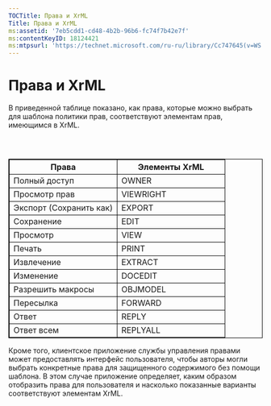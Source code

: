 ```yaml
---
TOCTitle: Права и XrML
Title: Права и XrML
ms:assetid: '7eb5cdd1-cd48-4b2b-96b6-fc74f7b42e7f'
ms:contentKeyID: 18124421
ms:mtpsurl: 'https://technet.microsoft.com/ru-ru/library/Cc747645(v=WS.10)'
---
```


Права и XrML
============

В приведенной таблице показано, как права, которые можно выбрать для шаблона политики прав, соответствуют элементам прав, имеющимся в XrML.

###  

 
<table style="border:1px solid black;">
<colgroup>
<col width="50%" />
<col width="50%" />
</colgroup>
<thead>
<tr class="header">
<th style="border:1px solid black;" >Права</th>
<th style="border:1px solid black;" >Элементы XrML</th>
</tr>
</thead>
<tbody>
<tr class="odd">
<td style="border:1px solid black;">Полный доступ</td>
<td style="border:1px solid black;">OWNER</td>
</tr>
<tr class="even">
<td style="border:1px solid black;">Просмотр прав</td>
<td style="border:1px solid black;">VIEWRIGHT</td>
</tr>
<tr class="odd">
<td style="border:1px solid black;">Экспорт (Сохранить как)</td>
<td style="border:1px solid black;">EXPORT</td>
</tr>
<tr class="even">
<td style="border:1px solid black;">Сохранение</td>
<td style="border:1px solid black;">EDIT</td>
</tr>
<tr class="odd">
<td style="border:1px solid black;">Просмотр</td>
<td style="border:1px solid black;">VIEW</td>
</tr>
<tr class="even">
<td style="border:1px solid black;">Печать</td>
<td style="border:1px solid black;">PRINT</td>
</tr>
<tr class="odd">
<td style="border:1px solid black;">Извлечение</td>
<td style="border:1px solid black;">EXTRACT</td>
</tr>
<tr class="even">
<td style="border:1px solid black;">Изменение</td>
<td style="border:1px solid black;">DOCEDIT</td>
</tr>
<tr class="odd">
<td style="border:1px solid black;">Разрешить макросы</td>
<td style="border:1px solid black;">OBJMODEL</td>
</tr>
<tr class="even">
<td style="border:1px solid black;">Пересылка</td>
<td style="border:1px solid black;">FORWARD</td>
</tr>
<tr class="odd">
<td style="border:1px solid black;">Ответ</td>
<td style="border:1px solid black;">REPLY</td>
</tr>
<tr class="even">
<td style="border:1px solid black;">Ответ всем</td>
<td style="border:1px solid black;">REPLYALL</td>
</tr>
</tbody>
</table>
  
Кроме того, клиентское приложение службы управления правами может предоставлять интерфейс пользователя, чтобы авторы могли выбрать конкретные права для защищенного содержимого без помощи шаблона. В этом случае приложение определяет, каким образом отобразить права для пользователя и насколько показанные варианты соответствуют элементам XrML.
